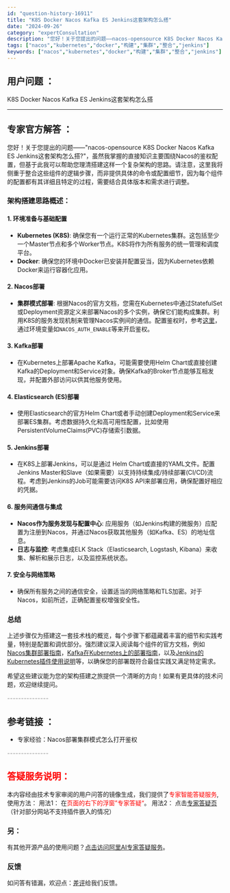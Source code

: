 ```yaml
---
id: "question-history-16911"
title: "K8S Docker Nacos Kafka ES Jenkins这套架构怎么搭"
date: "2024-09-26"
category: "expertConsultation"
description: "您好！关于您提出的问题——nacos-opensource K8S Docker Nacos Kafka ES Jenkins这套架构怎么搭?，虽然我掌握的直接知识主要围绕Nacos的鉴权配置，但基于此我可以帮助您理清搭建这样一个复杂架构的思路。请注意，这里我将侧重于整合这些组件的逻辑步骤，而非提供"
tags: ["nacos","kubernetes","docker","构建","集群","整合","jenkins"]
keywords: ["nacos","kubernetes","docker","构建","集群","整合","jenkins"]
---
```


## 用户问题 ： 
 K8S Docker Nacos Kafka ES Jenkins这套架构怎么搭  

---------------
## 专家官方解答 ：

您好！关于您提出的问题——"nacos-opensource K8S Docker Nacos Kafka ES Jenkins这套架构怎么搭?"，虽然我掌握的直接知识主要围绕Nacos的鉴权配置，但基于此我可以帮助您理清搭建这样一个复杂架构的思路。请注意，这里我将侧重于整合这些组件的逻辑步骤，而非提供具体的命令或配置细节，因为每个组件的配置都有其详细且特定的过程，需要结合具体版本和需求进行调整。

### 架构搭建思路概述：

#### 1. 环境准备与基础配置
- **Kubernetes (K8S)**: 确保您有一个运行正常的Kubernetes集群。这包括至少一个Master节点和多个Worker节点。K8S将作为所有服务的统一管理和调度平台。
- **Docker**: 确保您的环境中Docker已安装并配置妥当，因为Kubernetes依赖Docker来运行容器化应用。

#### 2. Nacos部署
- **集群模式部署**: 根据Nacos的官方文档，您需在Kubernetes中通过StatefulSet或Deployment资源定义来部署Nacos的多个实例，确保它们能构成集群。利用K8S的服务发现机制来管理Nacos实例间的通信。配置鉴权时，参考[这里](https://nacos.io/docs/latest/guide/user/auth/)，通过环境变量如`NACOS_AUTH_ENABLE`等来开启鉴权。

#### 3. Kafka部署
- 在Kubernetes上部署Apache Kafka，可能需要使用Helm Chart或直接创建Kafka的Deployment和Service对象。确保Kafka的Broker节点能够互相发现，并配置外部访问以供其他服务使用。

#### 4. Elasticsearch (ES)部署
- 使用Elasticsearch的官方Helm Chart或者手动创建Deployment和Service来部署ES集群。考虑数据持久化和高可用性配置，比如使用PersistentVolumeClaims(PVC)存储索引数据。

#### 5. Jenkins部署
- 在K8S上部署Jenkins，可以是通过 Helm Chart或直接的YAML文件。配置Jenkins Master和Slave（如果需要）以支持持续集成/持续部署(CI/CD)流程。考虑到Jenkins的Job可能需要访问K8S API来部署应用，确保配置好相应的凭据。

#### 6. 服务间通信与集成
- **Nacos作为服务发现与配置中心**: 应用服务（如Jenkins构建的微服务）应配置为注册到Nacos，并通过Nacos获取其他服务（如Kafka、ES）的地址信息。
- **日志与监控**: 考虑集成ELK Stack（Elasticsearch, Logstash, Kibana）来收集、解析和展示日志，以及监控系统状态。

#### 7. 安全与网络策略
- 确保所有服务之间的通信安全，设置适当的网络策略和TLS加密。对于Nacos，如前所述，正确配置鉴权增强安全性。

### 总结
上述步骤仅为搭建这一套技术栈的概览，每个步骤下都蕴藏着丰富的细节和实践考量，特别是配置和调优部分。强烈建议深入阅读每个组件的官方文档，例如[Nacos集群部署指南](https://nacos.io/zh-cn/docs/deployment.html)，[Kafka在Kubernetes上的部署指南](https://strimzi.io/docs/operators/latest/overview.html)，以及[Jenkins的Kubernetes插件使用说明](https://plugins.jenkins.io/kubernetes/)等，以确保您的部署既符合最佳实践又满足特定需求。

希望这些建议能为您的架构搭建之旅提供一个清晰的方向！如果有更具体的技术问题，欢迎继续提问。


<font color="#949494">---------------</font> 


## 参考链接 ：

* 专家经验：Nacos部署集群模式怎么打开鉴权 


 <font color="#949494">---------------</font> 
 


## <font color="#FF0000">答疑服务说明：</font> 

本内容经由技术专家审阅的用户问答的镜像生成，我们提供了<font color="#FF0000">专家智能答疑服务</font>,使用方法：
用法1： 在<font color="#FF0000">页面的右下的浮窗”专家答疑“</font>。
用法2： 点击[专家答疑页](https://answer.opensource.alibaba.com/docs/intro)（针对部分网站不支持插件嵌入的情况）
### 另：


有其他开源产品的使用问题？[点击访问阿里AI专家答疑服务](https://answer.opensource.alibaba.com/docs/intro)。
### 反馈
如问答有错漏，欢迎点：[差评](https://ai.nacos.io/user/feedbackByEnhancerGradePOJOID?enhancerGradePOJOId=16914)给我们反馈。
